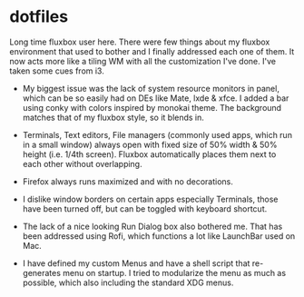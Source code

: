 # dotfiles
Long time fluxbox user here. There were few things about my fluxbox environment that used to bother and I finally addressed each one of them. It now acts more like a tiling WM with all the customization I've done. I've taken some cues from i3.

- My biggest issue was the lack of system resource monitors in panel, which can be so easily had on DEs like Mate, lxde & xfce. I added a bar using conky with colors inspired by monokai theme. The background matches that of my fluxbox style, so it blends in.

- Terminals, Text editors, File managers (commonly used apps, which run in a small window) always open with fixed size of 50% width & 50% height (i.e. 1/4th screen). Fluxbox automatically places them next to each other without overlapping.

- Firefox always runs maximized and with no decorations.

- I dislike window borders on certain apps especially Terminals, those have been turned off, but can be toggled with keyboard shortcut.

- The lack of a nice looking Run Dialog box also bothered me. That has been addressed using Rofi, which functions a lot like LaunchBar used on Mac.

- I have defined my custom Menus and have a shell script that re-generates menu on startup. I tried to modularize the menu as much as possible, which also including the standard XDG menus.

